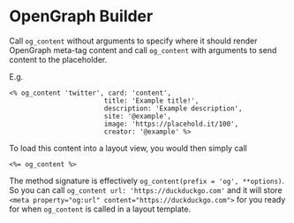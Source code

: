 # OpenGraph Builder

Call `og_content` without arguments to specify where it should render
OpenGraph meta-tag content and call `og_content` with arguments to send
content to the placeholder.

E.g.
```
<% og_content 'twitter', card: 'content',
                        title: 'Example title!',
                        description: 'Example description',
                        site: '@example',
                        image: 'https://placehold.it/100',
                        creator: '@example' %>
```
To load this content into a layout view, you would then simply call
```
<%= og_content %>
```

The method signature is effectively `og_content(prefix = 'og', **options)`.
So you can call `og_content url: 'https://duckduckgo.com'` and it will store
`<meta property="og:url" content="https://duckduckgo.com">` for you ready
for when `og_content` is called in a layout template.